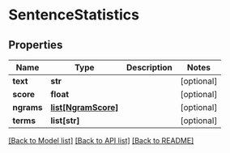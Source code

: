 # SentenceStatistics

## Properties
Name | Type | Description | Notes
------------ | ------------- | ------------- | -------------
**text** | **str** |  | [optional] 
**score** | **float** |  | [optional] 
**ngrams** | [**list[NgramScore]**](NgramScore.md) |  | [optional] 
**terms** | **list[str]** |  | [optional] 

[[Back to Model list]](../README.md#documentation-for-models) [[Back to API list]](../README.md#documentation-for-api-endpoints) [[Back to README]](../README.md)


